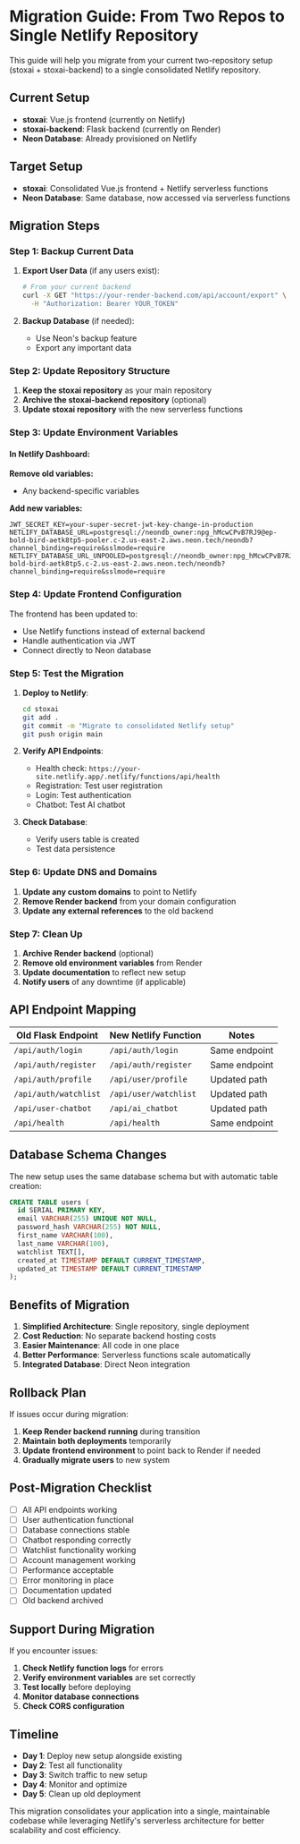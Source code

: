 # Migration Guide: From Two Repos to Single Netlify Repository

This guide will help you migrate from your current two-repository setup (stoxai + stoxai-backend) to a single consolidated Netlify repository.

## Current Setup

- **stoxai**: Vue.js frontend (currently on Netlify)
- **stoxai-backend**: Flask backend (currently on Render)
- **Neon Database**: Already provisioned on Netlify

## Target Setup

- **stoxai**: Consolidated Vue.js frontend + Netlify serverless functions
- **Neon Database**: Same database, now accessed via serverless functions

## Migration Steps

### Step 1: Backup Current Data

1. **Export User Data** (if any users exist):
   ```bash
   # From your current backend
   curl -X GET "https://your-render-backend.com/api/account/export" \
     -H "Authorization: Bearer YOUR_TOKEN"
   ```

2. **Backup Database** (if needed):
   - Use Neon's backup feature
   - Export any important data

### Step 2: Update Repository Structure

1. **Keep the stoxai repository** as your main repository
2. **Archive the stoxai-backend repository** (optional)
3. **Update stoxai repository** with the new serverless functions

### Step 3: Update Environment Variables

#### In Netlify Dashboard:

**Remove old variables:**
- Any backend-specific variables

**Add new variables:**
```
JWT_SECRET_KEY=your-super-secret-jwt-key-change-in-production
NETLIFY_DATABASE_URL=postgresql://neondb_owner:npg_hMcwCPvB7RJ9@ep-bold-bird-aetk8tp5-pooler.c-2.us-east-2.aws.neon.tech/neondb?channel_binding=require&sslmode=require
NETLIFY_DATABASE_URL_UNPOOLED=postgresql://neondb_owner:npg_hMcwCPvB7RJ9@ep-bold-bird-aetk8tp5.c-2.us-east-2.aws.neon.tech/neondb?channel_binding=require&sslmode=require
```

### Step 4: Update Frontend Configuration

The frontend has been updated to:
- Use Netlify functions instead of external backend
- Handle authentication via JWT
- Connect directly to Neon database

### Step 5: Test the Migration

1. **Deploy to Netlify**:
   ```bash
   cd stoxai
   git add .
   git commit -m "Migrate to consolidated Netlify setup"
   git push origin main
   ```

2. **Verify API Endpoints**:
   - Health check: `https://your-site.netlify.app/.netlify/functions/api/health`
   - Registration: Test user registration
   - Login: Test authentication
   - Chatbot: Test AI chatbot

3. **Check Database**:
   - Verify users table is created
   - Test data persistence

### Step 6: Update DNS and Domains

1. **Update any custom domains** to point to Netlify
2. **Remove Render backend** from your domain configuration
3. **Update any external references** to the old backend

### Step 7: Clean Up

1. **Archive Render backend** (optional)
2. **Remove old environment variables** from Render
3. **Update documentation** to reflect new setup
4. **Notify users** of any downtime (if applicable)

## API Endpoint Mapping

| Old Flask Endpoint | New Netlify Function | Notes |
|-------------------|---------------------|-------|
| `/api/auth/login` | `/api/auth/login` | Same endpoint |
| `/api/auth/register` | `/api/auth/register` | Same endpoint |
| `/api/auth/profile` | `/api/user/profile` | Updated path |
| `/api/auth/watchlist` | `/api/user/watchlist` | Updated path |
| `/api/user-chatbot` | `/api/ai_chatbot` | Updated path |
| `/api/health` | `/api/health` | Same endpoint |

## Database Schema Changes

The new setup uses the same database schema but with automatic table creation:

```sql
CREATE TABLE users (
  id SERIAL PRIMARY KEY,
  email VARCHAR(255) UNIQUE NOT NULL,
  password_hash VARCHAR(255) NOT NULL,
  first_name VARCHAR(100),
  last_name VARCHAR(100),
  watchlist TEXT[],
  created_at TIMESTAMP DEFAULT CURRENT_TIMESTAMP,
  updated_at TIMESTAMP DEFAULT CURRENT_TIMESTAMP
);
```

## Benefits of Migration

1. **Simplified Architecture**: Single repository, single deployment
2. **Cost Reduction**: No separate backend hosting costs
3. **Easier Maintenance**: All code in one place
4. **Better Performance**: Serverless functions scale automatically
5. **Integrated Database**: Direct Neon integration

## Rollback Plan

If issues occur during migration:

1. **Keep Render backend running** during transition
2. **Maintain both deployments** temporarily
3. **Update frontend environment** to point back to Render if needed
4. **Gradually migrate users** to new system

## Post-Migration Checklist

- [ ] All API endpoints working
- [ ] User authentication functional
- [ ] Database connections stable
- [ ] Chatbot responding correctly
- [ ] Watchlist functionality working
- [ ] Account management working
- [ ] Performance acceptable
- [ ] Error monitoring in place
- [ ] Documentation updated
- [ ] Old backend archived

## Support During Migration

If you encounter issues:

1. **Check Netlify function logs** for errors
2. **Verify environment variables** are set correctly
3. **Test locally** before deploying
4. **Monitor database connections**
5. **Check CORS configuration**

## Timeline

- **Day 1**: Deploy new setup alongside existing
- **Day 2**: Test all functionality
- **Day 3**: Switch traffic to new setup
- **Day 4**: Monitor and optimize
- **Day 5**: Clean up old deployment

This migration consolidates your application into a single, maintainable codebase while leveraging Netlify's serverless architecture for better scalability and cost efficiency.
